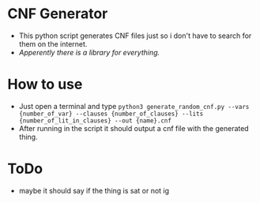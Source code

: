 # CNF Generator

- This python script generates CNF files just so i don't have to search for them on the internet.
- _Apperently there is a library for everything._

# How to use

- Just open a terminal and type `python3 generate_random_cnf.py --vars {number_of_var} --clauses {number_of_clauses} --lits {number_of_lit_in_clauses} --out {name}.cnf`
- After running in the script it should output a cnf file with the generated thing.

# ToDo

- maybe it should say if the thing is sat or not ig